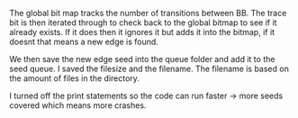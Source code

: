 The global bit map tracks the number of transitions between BB. The trace bit is then iterated through to check back to the global bitmap to see if it already exists. If it does then it ignores it but adds it into the bitmap, if it doesnt that means a new edge is found.

We then save the new edge seed into the queue folder and add it to the seed queue. I saved the filesize and the filename. The filename is based on the amount of files in the directory.

I turned off the print statements so the code can run faster -> more seeds covered which means more crashes.